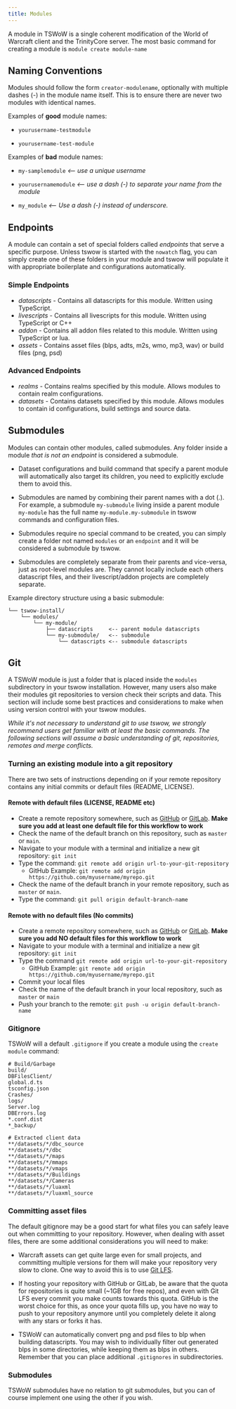 ```yaml
---
title: Modules
---
```


A module in TSWoW is a single coherent modification of the World of Warcraft client and the TrinityCore server. The most basic command for creating a module is `module create module-name`

## Naming Conventions

Modules should follow the form `creator-modulename`, optionally with multiple dashes (-) in the module name itself. This is to ensure there are never two modules with identical names.

Examples of **good** module names:

* `yourusername-testmodule`

* `yourusername-test-module`

Examples of **bad** module names:

* `my-samplemodule` _<-- use a unique username_

* `yourusernamemodule`  _<-- use a dash (-) to separate your name from the module_

* `my_module`  _<-- Use a dash (-) instead of underscore._

## Endpoints

A module can contain a set of special folders called _endpoints_ that serve a specific purpose. Unless tswow is started with the `nowatch` flag, you can simply create one of these folders in your module and tswow will populate it with appropriate boilerplate and configurations automatically.

### Simple Endpoints
- _datascripts_ - Contains all datascripts for this module. Written using TypeScript.
- _livescripts_ - Contains all livescripts for this module. Written using TypeScript or C++
- _addon_ - Contains all addon files related to this module. Written using TypeScript or lua.
- _assets_ - Contains asset files (blps, adts, m2s, wmo, mp3, wav) or build files (png, psd)

### Advanced Endpoints
- _realms_ - Contains realms specified by this module. Allows modules to contain realm configurations.
- _datasets_ - Contains datasets specified by this module. Allows modules to contain id configurations, build settings and source data.

## Submodules

Modules can contain other modules, called submodules. Any folder inside a module _that is not an endpoint_ is considered a submodule.

- Dataset configurations and build command that specify a parent module will automatically also target its children, you need to explicitly exclude them to avoid this.

- Submodules are named by combining their parent names with a dot (.). For example, a submodule `my-submodule` living inside a parent module `my-module` has the full name `my-module.my-submodule` in tswow commands and configuration files.

- Submodules require no special command to be created, you can simply create a folder not named `modules` or an `endpoint` and it will be considered a submodule by tswow.

- Submodules are completely separate from their parents and vice-versa, just as root-level modules are. They cannot locally include each others datascript files, and their livescript/addon projects are completely separate.

Example directory structure using a basic submodule:
```
└── tswow-install/
    └── modules/
        └── my-module/
            ├── datascripts     <-- parent module datascripts
            └── my-submodule/   <-- submodule
                └── datascripts <-- submodule datascripts
```

## Git

A TSWoW module is just a folder that is placed inside the `modules` subdirectory in your tswow installation. However, many users also make their modules git repositories to version check their scripts and data. This section will include some best practices and considerations to make when using version control with your tswow modules.

_While it's not necessary to understand git to use tswow, we strongly recommend users get familiar with at least the basic commands. The following sections will assume a basic understanding of git, repositories, remotes and merge conflicts._

### Turning an existing module into a git repository

There are two sets of instructions depending on if your remote repository contains any initial commits or default files (README, LICENSE).

#### Remote with default files (LICENSE, README etc)

- Create a remote repository somewhere, such as [GitHub](https://github.com/) or [GitLab](https://gitlab.com/). **Make sure you add at least one default file for this workflow to work**
- Check the name of the default branch on this repository, such as `master` or `main`.
- Navigate to your module with a terminal and initialize a new git repository: `git init`
- Type the command: `git remote add origin url-to-your-git-repository`
    - GitHub Example: `git remote add origin https://github.com/myusername/myrepo.git`
- Check the name of the default branch in your remote repository, such as `master` or `main`.
- Type the command: `git pull origin default-branch-name`

#### Remote with no default files (No commits)

- Create a remote repository somewhere, such as [GitHub](https://github.com/) or [GitLab](https://gitlab.com/). **Make sure you add NO default files for this workflow to work**
- Navigate to your module with a terminal and initialize a new git repository: `git init`
- Type the command `git remote add origin url-to-your-git-repository`
    - GitHub Example: `git remote add origin https://github.com/myusername/myrepo.git`
- Commit your local files
- Check the name of the default branch in your local repository, such as `master` or `main`
- Push your branch to the remote: `git push -u origin default-branch-name`

### Gitignore

TSWoW will a default `.gitignore` if you create a module using the `create module` command:

```
# Build/Garbage
build/
DBFilesClient/
global.d.ts
tsconfig.json
Crashes/
logs/
Server.log
DBErrors.log
*.conf.dist
*_backup/

# Extracted client data
**/datasets/*/dbc_source
**/datasets/*/dbc
**/datasets/*/maps
**/datasets/*/mmaps
**/datasets/*/vmaps
**/datasets/*/Buildings
**/datasets/*/Cameras
**/datasets/*/luaxml
**/datasets/*/luaxml_source
```

### Committing asset files

The default gitignore may be a good start for what files you can safely leave out when committing to your repository. However, when dealing with asset files, there are some additional considerations you will need to make:

- Warcraft assets can get quite large even for small projects, and committing multiple versions for them will make your repository very slow to clone. One way to avoid this is to use [Git LFS](https://docs.github.com/en/repositories/working-with-files/managing-large-files/installing-git-large-file-storage).

- If hosting your repository with GitHub or GitLab, be aware that the quota for repositories is quite small (~1GB for free repos), and even with Git LFS every commit you make counts towards this quota. GitHub is the worst choice for this, as once your quota fills up, you have no way to push to your repository anymore until you completely delete it along with any stars or forks it has.

- TSWoW can automatically convert png and psd files to blp when building datascripts. You may wish to individually filter out generated blps in some directories, while keeping them as blps in others. Remember that you can place additional `.gitignores` in subdirectories.

### Submodules

TSWoW submodules have no relation to git submodules, but you can of course implement one using the other if you wish.